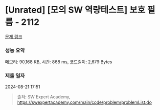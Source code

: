 # [Unrated] [모의 SW 역량테스트] 보호 필름 - 2112 

[문제 링크](https://swexpertacademy.com/main/code/problem/problemDetail.do?contestProbId=AV5V1SYKAaUDFAWu) 

### 성능 요약

메모리: 90,168 KB, 시간: 868 ms, 코드길이: 2,679 Bytes

### 제출 일자

2024-08-21 17:51



> 출처: SW Expert Academy, https://swexpertacademy.com/main/code/problem/problemList.do